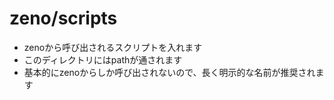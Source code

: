 # zeno/scripts

- zenoから呼び出されるスクリプトを入れます
- このディレクトリにはpathが通されます
- 基本的にzenoからしか呼び出されないので、長く明示的な名前が推奨されます
